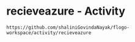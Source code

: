 
# 	recieveazure - Activity

```
https://github.com/shaliniGovindaNayak/flogo-workspace/activity/recieveazure
```
